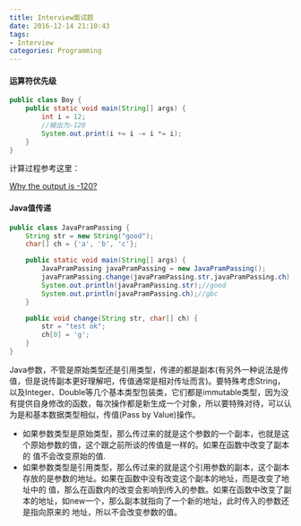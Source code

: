```yaml
---
title: Interview面试题
date: 2016-12-14 21:10:43
tags:
- Interview
categories: Programming
---
```


#### 运算符优先级

```Java
public class Boy {
    public static void main(String[] args) {
        int i = 12;
        //输出为-120
        System.out.print(i += i -= i *= i);
    }
}
```

计算过程参考这里：

<!-- more -->

[Why the output is -120?](http://stackoverflow.com/questions/41144042/why-the-output-is-120/41144150#41144150)

#### Java值传递

```Java
public class JavaPramPassing {
    String str = new String("good");
    char[] ch = {'a', 'b', 'c'};

    public static void main(String[] args) {
        JavaPramPassing javaPramPassing = new JavaPramPassing();
        javaPramPassing.change(javaPramPassing.str,javaPramPassing.ch);
        System.out.println(javaPramPassing.str);//good
        System.out.println(javaPramPassing.ch);//gbc
    }

    public void change(String str, char[] ch) {
        str = "test ok";
        ch[0] = 'g';
    }
}
```

Java参数，不管是原始类型还是引用类型，传递的都是副本(有另外一种说法是传值，但是说传副本更好理解吧，传值通常是相对传址而言)。要特殊考虑String，以及Integer、Double等几个基本类型包装类，它们都是immutable类型，因为没有提供自身修改的函数，每次操作都是新生成一个对象，所以要特殊对待，可以认为是和基本数据类型相似，传值(Pass by Value)操作。

* 如果参数类型是原始类型，那么传过来的就是这个参数的一个副本，也就是这个原始参数的值，这个跟之前所谈的传值是一样的。如果在函数中改变了副本的 值不会改变原始的值.
* 如果参数类型是引用类型，那么传过来的就是这个引用参数的副本，这个副本存放的是参数的地址。如果在函数中没有改变这个副本的地址，而是改变了地址中的 值，那么在函数内的改变会影响到传入的参数。如果在函数中改变了副本的地址，如new一个，那么副本就指向了一个新的地址，此时传入的参数还是指向原来的 地址，所以不会改变参数的值。
